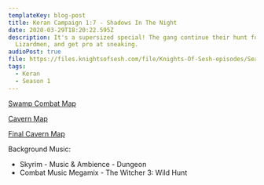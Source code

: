 ```yaml
---
templateKey: blog-post
title: Keran Campaign 1:7 - Shadows In The Night
date: 2020-03-29T18:20:22.595Z
description: It's a supersized special! The gang continue their hunt for the
  Lizardmen, and get pro at sneaking.
audioPost: true
file: https://files.knightsofsesh.com/file/Knights-Of-Sesh-episodes/Season_1/Keran-7.mp3
tags:
  - Keran
  - Season 1
---
```

[Swamp Combat Map](https://files.knightsofsesh.com/file/Knights-Of-Sesh-episodes/Season_1/images/Swamp.jpg)

[Cavern Map](https://files.knightsofsesh.com/file/Knights-Of-Sesh-episodes/Season_1/images/Lizard+lair.jpg)

[Final Cavern Map](https://files.knightsofsesh.com/file/Knights-Of-Sesh-episodes/Season_1/images/Lair+2.jpg)

Background Music:
* Skyrim - Music & Ambience - Dungeon
* Combat Music Megamix - The Witcher 3: Wild Hunt
